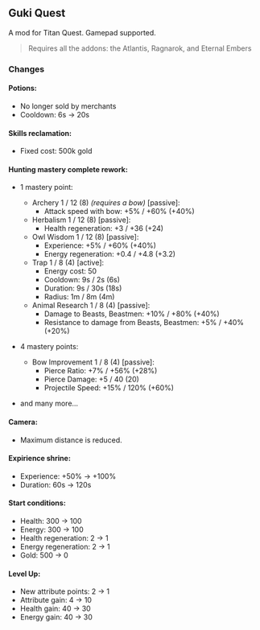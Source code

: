 ## Guki Quest

A mod for Titan Quest. Gamepad supported.

> Requires all the addons: the Atlantis, Ragnarok, and Eternal Embers

### Changes

#### Potions:

- No longer sold by merchants
- Cooldown: 6s -> 20s

#### Skills reclamation:

- Fixed cost: 500k gold

#### Hunting mastery complete rework:

- 1 mastery point:
  - Archery 1 / 12 (8) <i>(requires a bow)</i> [passive]:
    - Attack speed with bow: +5% / +60% (+40%)
  - Herbalism 1 / 12 (8) [passive]:
    - Health regeneration: +3 / +36 (+24)
  - Owl Wisdom 1 / 12 (8) [passive]:
    - Experience: +5% / +60% (+40%)
    - Energy regeneration: +0.4 / +4.8 (+3.2)
  - Trap 1 / 8 (4) [active]:
    - Energy cost: 50
    - Cooldown: 9s / 2s (6s)
    - Duration: 9s / 30s (18s)
    - Radius: 1m / 8m (4m)
  - Animal Research 1 / 8 (4) [passive]:
    - Damage to Beasts, Beastmen: +10% / +80% (+40%)
    - Resistance to damage from Beasts, Beastmen: +5% / +40% (+20%)
- 4 mastery points:

  - Bow Improvement 1 / 8 (4) [passive]:
    - Pierce Ratio: +7% / +56% (+28%)
    - Pierce Damage: +5 / 40 (20)
    - Projectile Speed: +15% / 120% (+60%)

- and many more...

#### Camera:

- Maximum distance is reduced.

#### Expirience shrine:

- Experience: +50% -> +100%
- Duration: 60s -> 120s

#### Start conditions:

- Health: 300 -> 100
- Energy: 300 -> 100
- Health regeneration: 2 -> 1
- Energy regeneration: 2 -> 1
- Gold: 500 -> 0

#### Level Up:

- New attribute points: 2 -> 1
- Attribute gain: 4 -> 10
- Health gain: 40 -> 30
- Energy gain: 40 -> 30
